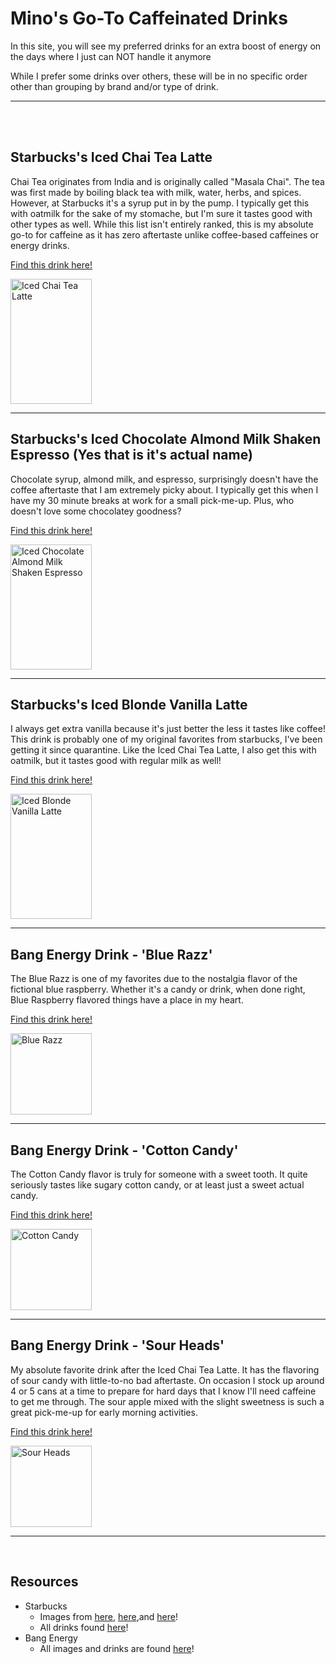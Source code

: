 <html>

<body>
 <h1> Mino's Go-To Caffeinated Drinks </h1>
  <p> In this site, you will see my preferred drinks for an extra boost of energy on the days where I just can NOT handle it anymore </p>
  <p> While I prefer some drinks over others, these will be in no specific order other than grouping by brand and/or type of drink. </p>
  <hr>
  <br>
  <br>
 <h2> Starbucks's Iced Chai Tea Latte </h2>
  <p> Chai Tea originates from India and is originally called "Masala Chai". The tea was first made by boiling black tea with milk, water, herbs, and spices. However, at Starbucks it's a syrup put in by the pump. I typically get this with oatmilk for the sake of my stomache, but I'm sure it tastes good with other types as well. While this list isn't entirely ranked, this is my absolute go-to for caffeine as it has zero aftertaste unlike coffee-based caffeines or energy drinks. </p>
<p><a href="https://www.starbucks.com/menu/product/466/iced">Find this drink here!</a></p>
<img src="https://www.sweetsteep.com/wp-content/uploads/2021/08/starbucks-chai-tea-latte-modifications-683x1024.jpg" alt="Iced Chai Tea Latte" style="width:130px;height:200px;">
 <hr>
 <h2> Starbucks's Iced Chocolate Almond Milk Shaken Espresso (Yes that is it's actual name) </h2>
<p> Chocolate syrup, almond milk, and espresso, surprisingly doesn't have the coffee aftertaste that I am extremely picky about. I typically get this when I have my 30 minute breaks at work for a small pick-me-up. Plus, who doesn't love some chocolatey goodness? </p>
<p><a href="https://www.starbucks.com/menu/product/2123430/iced">Find this drink here!</a></p>
<img src="https://thehealthfulideas.com/wp-content/uploads/2022/05/Iced-Chocolate-Almondmilk-Shaken-Espresso-19.jpg" alt="Iced Chocolate Almond Milk Shaken Espresso" style="width:130px;height:200px;">
 <hr>
 <h2> Starbucks's Iced Blonde Vanilla Latte </h2>
  <p> I always get extra vanilla because it's just better the less it tastes like coffee! This drink is probably one of my original favorites from starbucks, I've been getting it since quarantine. Like the Iced Chai Tea Latte, I also get this with oatmilk, but it tastes good with regular milk as well! </p>
<p><a href="https://www.starbucks.com/menu/product/2122164/iced">Find this drink here!</a></p>
<img src="https://www.groundstobrew.com/wp-content/uploads/2021/07/starbucks-vanilla-drinks.jpg" alt="Iced Blonde Vanilla Latte" 
style="width:130px;height:200px;">
 <hr>
 <h2> Bang Energy Drink - 'Blue Razz' </h2>
  <p> The Blue Razz is one of my favorites due to the nostalgia flavor of the fictional blue raspberry. Whether it's a candy or drink, when done right, Blue Raspberry flavored things have a place in my heart.  </p>
<p><a href="https://bangenergy.com/collections/energy/products/bang-energy-drink-blue-razz-16oz?variant=43308534956291">Find this drink here!</a></p>
<img src="https://cdn.shopify.com/s/files/1/0654/6384/5123/products/bang-energy-drink-can-blue-razz.jpg?v=1663280314&width=800" alt="Blue Razz" style="width:130px;height:130px;">
  <hr>
 <h2> Bang Energy Drink - 'Cotton Candy' </h2>
  <p> The Cotton Candy flavor is truly for someone with a sweet tooth. It quite seriously tastes like sugary cotton candy, or at least just a sweet actual candy. </p>
<p><a href="https://bangenergy.com/collections/energy/products/bang-energy-drink-cotton-candy-16oz?variant=43308729860355">Find this drink here!</a></p>
<img src="https://cdn.shopify.com/s/files/1/0654/6384/5123/products/bang-energy-drink-can-cotton-candy.jpg?v=1663286243&width=800" alt="Cotton Candy" style="width:130px;height:130px;">
 <hr>
 <h2> Bang Energy Drink - 'Sour Heads' </h2>
  <p> My absolute favorite drink after the Iced Chai Tea Latte. It has the flavoring of sour candy with little-to-no bad aftertaste. On occasion I stock up around 4 or 5 cans at a time to prepare for hard days that I know I'll need caffeine to get me through. The sour apple mixed with the slight sweetness is such a great pick-me-up for early morning activities. </p>
<p><a href="https://bangenergy.com/products/bang-energy-drink-sour-heads-16oz">Find this drink here!</a></p>
<img src="http://cdn.shopify.com/s/files/1/0654/6384/5123/products/bang-energy-drink-can-sour-heads.jpg?v=1663291395" alt="Sour Heads" style="width:130px;height:130px;">
<hr>
 <br>
 <h2> Resources</h2>
<ul>
<li> Starbucks
 <ul>
 <li> Images from <a href="https://www.sweetsteep.com/starbucks-chai-tea-latte-modifications/">here</a>, <a href="https://thehealthfulideas.com/iced-chocolate-almondmilk-shaken-espresso/">here</a>,and <a href="https://www.groundstobrew.com/web-stories/vanilla-starbucks-drinks/">here</a>!
 <li> All drinks found <a href="https://www.starbucks.com/menu">here</a>!
 </ul>
<li> Bang Energy
 <ul>
 <li> All images and drinks are found <a href="https://bangenergy.com/collections/energy">here</a>!

